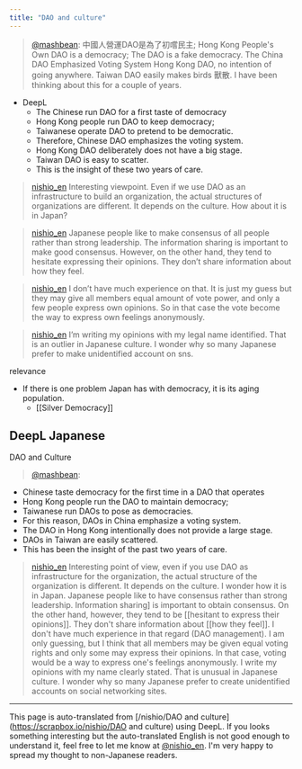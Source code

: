 ```yaml
---
title: "DAO and culture"
---
```


> [@mashbean](https://twitter.com/mashbean/status/1654148076179783681?s=20): 中國人營運DAO是為了初嚐民主;
> Hong Kong People's Own DAO is a democracy;
> The DAO is a fake democracy.
> The China DAO Emphasized Voting System
> Hong Kong DAO, no intention of going anywhere.
> Taiwan DAO easily makes birds 獸散.
> I have been thinking about this for a couple of years.
- DeepL
    - The Chinese run DAO for a first taste of democracy
    - Hong Kong people run DAO to keep democracy;
    - Taiwanese operate DAO to pretend to be democratic.
    - Therefore, Chinese DAO emphasizes the voting system.
    - Hong Kong DAO deliberately does not have a big stage.
    - Taiwan DAO is easy to scatter.
    - This is the insight of these two years of care.

> [nishio_en](https://twitter.com/nishio_en/status/1654415998869712896) Interesting viewpoint. Even if we use DAO as an infrastructure to build an organization, the actual structures of organizations are different. It depends on the culture. How about it is in Japan?

> [nishio_en](https://twitter.com/nishio_en/status/1654417413134495749) Japanese people like to make consensus of all people rather than strong leadership. The information sharing is important to make good consensus. However, on the other hand, they tend to hesitate expressing their opinions. They don’t share information about how they feel.

> [nishio_en](https://twitter.com/nishio_en/status/1654418623858089984) I don’t have much experience on that. It is just my guess but they may give all members equal amount of vote power, and only a few people express own opinions. So in that case the vote become the way to express own feelings anonymously.

> [nishio_en](https://twitter.com/nishio_en/status/1654419896497995776) I’m writing my opinions with my legal name identified. That is an outlier in Japanese culture. I wonder why so many Japanese prefer to make unidentified account on sns.

relevance
- If there is one problem Japan has with democracy, it is its aging population.
    - [[Silver Democracy]]

## DeepL Japanese
DAO and Culture
> [@mashbean](https://twitter.com/mashbean/status/1654148076179783681?s=20):
- Chinese taste democracy for the first time in a DAO that operates
- Hong Kong people run the DAO to maintain democracy;
- Taiwanese run DAOs to pose as democracies.
- For this reason, DAOs in China emphasize a voting system.
- The DAO in Hong Kong intentionally does not provide a large stage.
- DAOs in Taiwan are easily scattered.
- This has been the insight of the past two years of care.

> [nishio_en](https://twitter.com/nishio_en/status/1654415998869712896) Interesting point of view, even if you use DAO as infrastructure for the organization, the actual structure of the organization is different. It depends on the culture. I wonder how it is in Japan.
> Japanese people like to have consensus rather than strong leadership. Information sharing] is important to obtain consensus. On the other hand, however, they tend to be [[hesitant to express their opinions]]. They don't share information about [[how they feel]].
> I don't have much experience in that regard (DAO management). I am only guessing, but I think that all members may be given equal voting rights and only some may express their opinions. In that case, voting would be a way to express one's feelings anonymously.
> I write my opinions with my name clearly stated. That is unusual in Japanese culture. I wonder why so many Japanese prefer to create unidentified accounts on social networking sites.

---
This page is auto-translated from [/nishio/DAO and culture](https://scrapbox.io/nishio/DAO and culture) using DeepL. If you looks something interesting but the auto-translated English is not good enough to understand it, feel free to let me know at [@nishio_en](https://twitter.com/nishio_en). I'm very happy to spread my thought to non-Japanese readers.